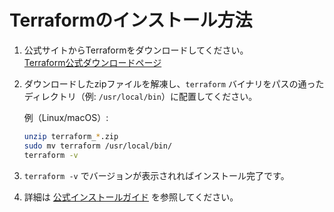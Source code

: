 # Terraformのインストール方法

1. 公式サイトからTerraformをダウンロードしてください。  
   [Terraform公式ダウンロードページ](https://developer.hashicorp.com/terraform/downloads)

2. ダウンロードしたzipファイルを解凍し、`terraform` バイナリをパスの通ったディレクトリ（例: `/usr/local/bin`）に配置してください。

   例（Linux/macOS）:
   ```sh
   unzip terraform_*.zip
   sudo mv terraform /usr/local/bin/
   terraform -v
   ```

3. `terraform -v` でバージョンが表示されればインストール完了です。

4. 詳細は [公式インストールガイド](https://developer.hashicorp.com/terraform/tutorials/aws-get-started/install-cli) を参照してください。
